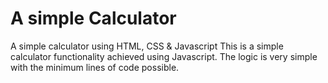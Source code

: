# A simple Calculator
 A simple calculator using HTML, CSS &amp; Javascript
 This is a simple calculator functionality achieved using Javascript. The logic is very simple with the minimum lines of code possible.
 

